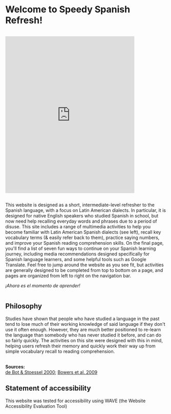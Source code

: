 <h1>Welcome to Speedy Spanish Refresh!</h1>
<div class="row">
  <div class="column">
    <p>
      <iframe src="https://h5p.org/h5p/embed/689462" width="403" height="489" frameborder="0" allowfullscreen="allowfullscreen"></iframe><script src="https://h5p.org/sites/all/modules/h5p/library/js/h5p-resizer.js" charset="UTF-8"></script>
</p>
  </div>
  <div class="column">
<p>This website is designed as a short, intermediate-level refresher to the Spanish language, with a focus on Latin American dialects. In particular, it is designed for native English speakers who studied Spanish in school, but now need help recalling everyday words and phrases due to a period of disuse. This site includes a range of multimedia activities to help you become familiar with Latin American Spanish dialects (see left), recall key vocabulary terms (& easily refer back to them), practice saying numbers, and improve your Spanish reading comprehension skills. On the final page, you'll find a list of seven fun ways to continue on your Spanish learning journey, including media recommendations designed specifically for Spanish language learners, and some helpful tools such as Google Translate. Feel free to jump around the website as you see fit, but activities are generally designed to be completed from top to bottom on a page, and pages are organized from left to right on the navigation bar.</p><p lang="es"><i>¡Ahora es el momento de aprender!</i></p>
  </div>
  </div>

<h2>Philosophy</h2>
<p> Studies have shown that people who have studied a language in the past tend to lose much of their working knowledge of said language if they don't use it often enough. However, they are much better positioned to re-learn the language than somebody who has never studied it before, and can do so fairly quickly. The activities on this site were designed with this in mind, helping users refresh their memory and quickly work their way up from simple vocabulary recall to reading comprehension.

<br><strong>Sources:</strong>
<br><a href="https://academic.oup.com/applij/article-abstract/21/3/333/154109">de Bot & Stoessel 2000;</a> <a href="https://journals.sagepub.com/doi/full/10.1111/j.1467-9280.2009.02407.x">Bowers et al. 2009</a>
</p> 

<h2>Statement of accessibility</h2>
<p> 
This website was tested for accessibility using WAVE (the Website Accessibility Evaluation Tool)
<p>
